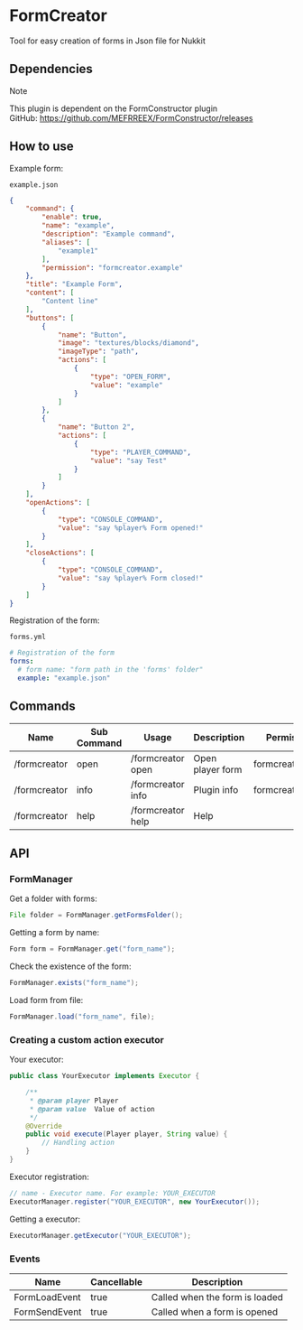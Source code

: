 # FormCreator
Tool for easy creation of forms in Json file for Nukkit

## Dependencies
> [!note]
> This plugin is dependent on the FormConstructor plugin     
> GitHub: https://github.com/MEFRREEX/FormConstructor/releases

## How to use
Example form:

`example.json`
```json
{
    "command": {
        "enable": true,
        "name": "example",
        "description": "Example command",
        "aliases": [
            "example1"
        ],
        "permission": "formcreator.example"
    },
    "title": "Example Form",
    "content": [
        "Content line"
    ],
    "buttons": [
        {
            "name": "Button",
            "image": "textures/blocks/diamond",
            "imageType": "path",
            "actions": [
                {
                    "type": "OPEN_FORM",
                    "value": "example"
                }
            ]
        },
        {
            "name": "Button 2",
            "actions": [
                {
                    "type": "PLAYER_COMMAND",
                    "value": "say Test"
                }
            ]
        }
    ],
    "openActions": [
        {
            "type": "CONSOLE_COMMAND",
            "value": "say %player% Form opened!"
        }
    ],
    "closeActions": [
        {
            "type": "CONSOLE_COMMAND",
            "value": "say %player% Form closed!"
        }
    ]
}
```
Registration of the form:

`forms.yml`
```yml
# Registration of the form
forms:
  # form name: "form path in the 'forms' folder"
  example: "example.json"
```

## Commands
| Name         | Sub Command | Usage                             | Description      | Permission       |
|--------------|-------------|-----------------------------------|------------------|------------------|
| /formcreator | open        | /formcreator open <form> <player> | Open player form | formcreator.open |
| /formcreator | info        | /formcreator info                 | Plugin info      | formcreator.info |
| /formcreator | help        | /formcreator help                 | Help             |                  |

## API
### FormManager
Get a folder with forms:
```java
File folder = FormManager.getFormsFolder();
```
Getting a form by name:
```java
Form form = FormManager.get("form_name");
```
Check the existence of the form:
```java
FormManager.exists("form_name");
```
Load form from file:
```java
FormManager.load("form_name", file);
```

### Creating a custom action executor

Your executor:
```java
public class YourExecutor implements Executor {

    /**
     * @param player Player
     * @param value  Value of action
     */
    @Override
    public void execute(Player player, String value) {
        // Handling action
    }
}
```

Executor registration:
```java
// name - Executor name. For example: YOUR_EXECUTOR 
ExecutorManager.register("YOUR_EXECUTOR", new YourExecutor());
```
Getting a executor:
```java
ExecutorManager.getExecutor("YOUR_EXECUTOR");
```

### Events
| Name          | Cancellable | Description                    |
|---------------|-------------|--------------------------------|
| FormLoadEvent | true        | Called when the form is loaded |
| FormSendEvent | true        | Called when a form is opened   |
